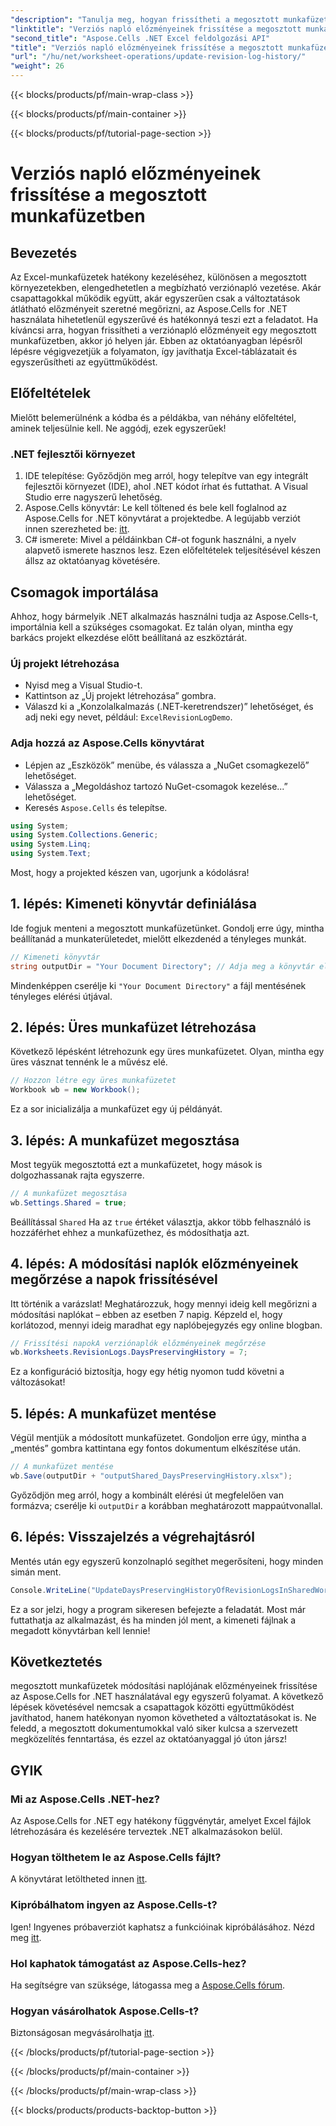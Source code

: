 ```yaml
---
"description": "Tanulja meg, hogyan frissítheti a megosztott munkafüzetek módosítási naplójának előzményeit az Aspose.Cells for .NET használatával. Egyszerűsítse az együttműködést és tartsa karban az átlátható dokumentumnyilvántartást."
"linktitle": "Verziós napló előzményeinek frissítése a megosztott munkafüzetben"
"second_title": "Aspose.Cells .NET Excel feldolgozási API"
"title": "Verziós napló előzményeinek frissítése a megosztott munkafüzetben"
"url": "/hu/net/worksheet-operations/update-revision-log-history/"
"weight": 26
---
```


{{< blocks/products/pf/main-wrap-class >}}

{{< blocks/products/pf/main-container >}}

{{< blocks/products/pf/tutorial-page-section >}}

# Verziós napló előzményeinek frissítése a megosztott munkafüzetben

## Bevezetés
Az Excel-munkafüzetek hatékony kezeléséhez, különösen a megosztott környezetekben, elengedhetetlen a megbízható verziónapló vezetése. Akár csapattagokkal működik együtt, akár egyszerűen csak a változtatások átlátható előzményeit szeretné megőrizni, az Aspose.Cells for .NET használata hihetetlenül egyszerűvé és hatékonnyá teszi ezt a feladatot. Ha kíváncsi arra, hogyan frissítheti a verziónapló előzményeit egy megosztott munkafüzetben, akkor jó helyen jár. Ebben az oktatóanyagban lépésről lépésre végigvezetjük a folyamaton, így javíthatja Excel-táblázatait és egyszerűsítheti az együttműködést.
## Előfeltételek
Mielőtt belemerülnénk a kódba és a példákba, van néhány előfeltétel, aminek teljesülnie kell. Ne aggódj, ezek egyszerűek!
### .NET fejlesztői környezet
1. IDE telepítése: Győződjön meg arról, hogy telepítve van egy integrált fejlesztői környezet (IDE), ahol .NET kódot írhat és futtathat. A Visual Studio erre nagyszerű lehetőség.
2. Aspose.Cells könyvtár: Le kell töltened és bele kell foglalnod az Aspose.Cells for .NET könyvtárat a projektedbe. A legújabb verziót innen szerezheted be: [itt](https://releases.aspose.com/cells/net/).
3. C# ismerete: Mivel a példáinkban C#-ot fogunk használni, a nyelv alapvető ismerete hasznos lesz.
Ezen előfeltételek teljesítésével készen állsz az oktatóanyag követésére.
## Csomagok importálása
Ahhoz, hogy bármelyik .NET alkalmazás használni tudja az Aspose.Cells-t, importálnia kell a szükséges csomagokat. Ez talán olyan, mintha egy barkács projekt elkezdése előtt beállítaná az eszköztárát.
### Új projekt létrehozása
- Nyisd meg a Visual Studio-t.
- Kattintson az „Új projekt létrehozása” gombra.
- Válaszd ki a „Konzolalkalmazás (.NET-keretrendszer)” lehetőséget, és adj neki egy nevet, például: `ExcelRevisionLogDemo`.
### Adja hozzá az Aspose.Cells könyvtárat
- Lépjen az „Eszközök” menübe, és válassza a „NuGet csomagkezelő” lehetőséget.
- Válassza a „Megoldáshoz tartozó NuGet-csomagok kezelése...” lehetőséget.
- Keresés `Aspose.Cells` és telepítse.
```csharp
using System;
using System.Collections.Generic;
using System.Linq;
using System.Text;
```
Most, hogy a projekted készen van, ugorjunk a kódolásra!
## 1. lépés: Kimeneti könyvtár definiálása
Ide fogjuk menteni a megosztott munkafüzetünket. Gondolj erre úgy, mintha beállítanád a munkaterületedet, mielőtt elkezdenéd a tényleges munkát.
```csharp
// Kimeneti könyvtár
string outputDir = "Your Document Directory"; // Adja meg a könyvtár elérési útját
```
Mindenképpen cserélje ki `"Your Document Directory"` a fájl mentésének tényleges elérési útjával. 
## 2. lépés: Üres munkafüzet létrehozása
Következő lépésként létrehozunk egy üres munkafüzetet. Olyan, mintha egy üres vásznat tennénk le a művész elé.
```csharp
// Hozzon létre egy üres munkafüzetet
Workbook wb = new Workbook();
```
Ez a sor inicializálja a munkafüzet egy új példányát. 
## 3. lépés: A munkafüzet megosztása
Most tegyük megosztottá ezt a munkafüzetet, hogy mások is dolgozhassanak rajta egyszerre. 
```csharp
// A munkafüzet megosztása
wb.Settings.Shared = true;
```
Beállítással `Shared` Ha az `true` értéket választja, akkor több felhasználó is hozzáférhet ehhez a munkafüzethez, és módosíthatja azt.
## 4. lépés: A módosítási naplók előzményeinek megőrzése a napok frissítésével
Itt történik a varázslat! Meghatározzuk, hogy mennyi ideig kell megőrizni a módosítási naplókat – ebben az esetben 7 napig. Képzeld el, hogy korlátozod, mennyi ideig maradhat egy naplóbejegyzés egy online blogban. 
```csharp
// Frissítési napokA verziónaplók előzményeinek megőrzése
wb.Worksheets.RevisionLogs.DaysPreservingHistory = 7;
```
Ez a konfiguráció biztosítja, hogy egy hétig nyomon tudd követni a változásokat!
## 5. lépés: A munkafüzet mentése
Végül mentjük a módosított munkafüzetet. Gondoljon erre úgy, mintha a „mentés” gombra kattintana egy fontos dokumentum elkészítése után.
```csharp
// A munkafüzet mentése
wb.Save(outputDir + "outputShared_DaysPreservingHistory.xlsx");
```
Győződjön meg arról, hogy a kombinált elérési út megfelelően van formázva; cserélje ki `outputDir` a korábban meghatározott mappaútvonallal.
## 6. lépés: Visszajelzés a végrehajtásról
Mentés után egy egyszerű konzolnapló segíthet megerősíteni, hogy minden simán ment. 
```csharp
Console.WriteLine("UpdateDaysPreservingHistoryOfRevisionLogsInSharedWorkbook executed successfully.");
```
Ez a sor jelzi, hogy a program sikeresen befejezte a feladatát. Most már futtathatja az alkalmazást, és ha minden jól ment, a kimeneti fájlnak a megadott könyvtárban kell lennie!
## Következtetés
megosztott munkafüzetek módosítási naplójának előzményeinek frissítése az Aspose.Cells for .NET használatával egy egyszerű folyamat. A következő lépések követésével nemcsak a csapattagok közötti együttműködést javíthatod, hanem hatékonyan nyomon követheted a változtatásokat is. Ne feledd, a megosztott dokumentumokkal való siker kulcsa a szervezett megközelítés fenntartása, és ezzel az oktatóanyaggal jó úton jársz!
## GYIK
### Mi az Aspose.Cells .NET-hez?
Az Aspose.Cells for .NET egy hatékony függvénytár, amelyet Excel fájlok létrehozására és kezelésére terveztek .NET alkalmazásokon belül.
### Hogyan tölthetem le az Aspose.Cells fájlt?
A könyvtárat letöltheted innen [itt](https://releases.aspose.com/cells/net/).
### Kipróbálhatom ingyen az Aspose.Cells-t?
Igen! Ingyenes próbaverziót kaphatsz a funkcióinak kipróbálásához. Nézd meg [itt](https://releases.aspose.com/).
### Hol kaphatok támogatást az Aspose.Cells-hez?
Ha segítségre van szüksége, látogassa meg a [Aspose.Cells fórum](https://forum.aspose.com/c/cells/9).
### Hogyan vásárolhatok Aspose.Cells-t?
Biztonságosan megvásárolhatja [itt](https://purchase.aspose.com/buy).


{{< /blocks/products/pf/tutorial-page-section >}}

{{< /blocks/products/pf/main-container >}}

{{< /blocks/products/pf/main-wrap-class >}}

{{< blocks/products/products-backtop-button >}}